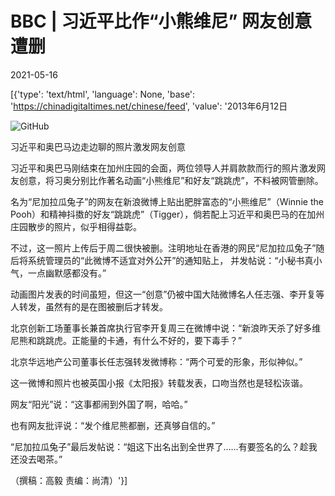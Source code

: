 # BBC | 习近平比作“小熊维尼” 网友创意遭删

2021-05-16

[{'type': 'text/html', 'language': None, 'base': 'https://chinadigitaltimes.net/chinese/feed', 'value': '2013年6月12日

![GitHub](https://chinadigitaltimes.net/chinese/files/2021/05/130612135123_xi_and_obama_512x28.jpeg)

习近平和奥巴马边走边聊的照片激发网友创意



习近平和奥巴马刚结束在加州庄园的会面，两位领导人并肩款款而行的照片激发网友创意，将习奥分别比作著名动画“小熊维尼”和好友“跳跳虎”，不料被网管删除。

名为“尼加拉瓜兔子”的网友在新浪微博上贴出肥胖富态的“小熊维尼”（Winnie the Pooh）和精神抖擞的好友“跳跳虎”（Tigger），倘若配上习近平和奥巴马的在加州庄园散步的照片，似乎相得益彰。

不过，这一照片上传后于周二很快被删。注明地址在香港的网民“尼加拉瓜兔子”随后将系统管理员的“此微博不适宜对外公开”的通知贴上， 并发帖说：“小秘书真小气，一点幽默感都没有。”

动画图片发表的时间虽短，但这一“创意”仍被中国大陆微博名人任志强、李开复等人转发，虽然有的是在图被删后才转发。

北京创新工场董事长兼首席执行官李开复周三在微博中说：“新浪昨天杀了好多维尼熊和跳跳虎。正能量的卡通，有什么不好的，要下毒手？”

北京华远地产公司董事长任志强转发微博称：“两个可爱的形象，形似神似。”

这一微博和照片也被英国小报《太阳报》转载发表，口吻当然也是轻松诙谐。

网友“阳光”说：“这事都闹到外国了啊，哈哈。”

也有网友批评说：“发个维尼熊都删，还真够自信的。”

“尼加拉瓜兔子”最后发帖说：“姐这下出名出到全世界了……有要签名的么？趁我还没去喝茶。”

（撰稿：高毅 责编：尚清）'}]